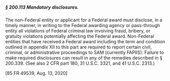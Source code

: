 ##### § 200.113 Mandatory disclosures. #####

The non-Federal entity or applicant for a Federal award must disclose, in a timely manner, in writing to the Federal awarding agency or pass-through entity all violations of Federal criminal law involving fraud, bribery, or gratuity violations potentially affecting the Federal award. Non-Federal entities that have received a Federal award including the term and condition outlined in appendix XII to this part are required to report certain civil, criminal, or administrative proceedings to SAM (currently FAPIIS). Failure to make required disclosures can result in any of the remedies described in § 200.339. (See also 2 CFR part 180, 31 U.S.C. 3321, and 41 U.S.C. 2313.)

[85 FR 49539, Aug. 13, 2020]